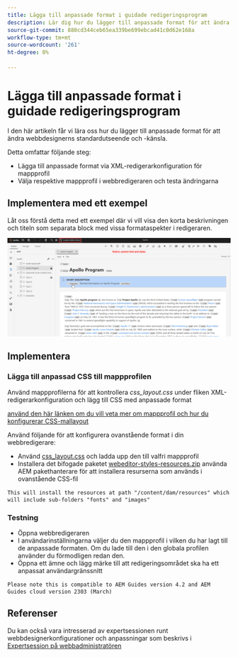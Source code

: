 ```yaml
---
title: Lägga till anpassade format i guidade redigeringsprogram
description: Lär dig hur du lägger till anpassade format för att ändra utseendet på webbredigeraren för stödlinjer.
source-git-commit: 880cd344ceb65ea339be699ebcad41c0d62e168a
workflow-type: tm+mt
source-wordcount: '261'
ht-degree: 0%

---
```


# Lägga till anpassade format i guidade redigeringsprogram

I den här artikeln får vi lära oss hur du lägger till anpassade format för att ändra webbdesignerns standardutseende och -känsla.

Detta omfattar följande steg:
- Lägga till anpassade format via XML-redigerarkonfiguration för mappprofil
- Välja respektive mappprofil i webbredigeraren och testa ändringarna


## Implementera med ett exempel

Låt oss förstå detta med ett exempel där vi vill visa den korta beskrivningen och titeln som separata block med vissa formataspekter i redigeraren.

![Förhandsgranska webbredigeraren med anpassade format](../../../assets/authoring/webeditor-customstyles-preview.png)


## Implementera


### Lägga till anpassad CSS till mappprofilen

Använd mappprofilerna för att kontrollera *css_layout.css* under fliken XML-redigerarkonfiguration och lägg till CSS med anpassade format

[använd den här länken om du vill veta mer om mappprofil och hur du konfigurerar CSS-mallayout](https://experienceleague.adobe.com/docs/experience-manager-guides-learn/videos/advanced-user-guide/editor-configuration.html?lang=en#customize-the-css-template-layout)

Använd följande för att konfigurera ovanstående format i din webbredigerare:
- Använd [css_layout.css](../../../assets/authoring/webeditor-customstyles-css_layout.css) och ladda upp den till valfri mappprofil
- Installera det bifogade paketet [webeditor-styles-resources.zip](../../../assets/authoring/webeditor-styles-resources.zip) använda AEM pakethanterare för att installera resurserna som används i ovanstående CSS-fil

```
This will install the resources at path "/content/dam/resources" which will include sub-folders "fonts" and "images"
```


### Testning

- Öppna webbredigeraren
- I användarinställningarna väljer du den mappprofil i vilken du har lagt till de anpassade formaten. Om du lade till den i den globala profilen använder du förmodligen redan den.
- Öppna ett ämne och lägg märke till att redigeringsområdet ska ha ett anpassat användargränssnitt

```
Please note this is compatible to AEM Guides version 4.2 and AEM Guides cloud version 2303 (March)
```


## Referenser

Du kan också vara intresserad av expertsessionen runt webbdesignerkonfigurationer och anpassningar som beskrivs i [Expertsession på webbadministratören](https://experienceleague.adobe.com/docs/experience-manager-guides-learn/tutorials/knowledge-base/expert-session/webbased-authoring-jan2023.html?lang=en)
